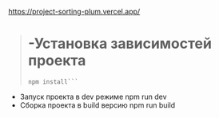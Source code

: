 
https://project-sorting-plum.vercel.app/


> # -Установка зависимостей проекта
> ```
> npm install```
> 
>```



- Запуск проекта в dev режиме npm run dev
- Сборка проекта в build версию npm run build
